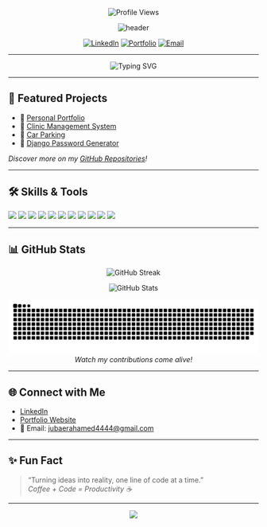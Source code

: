 <p align="center">
  <img src="https://komarev.com/ghpvc/?username=jubaer-bhuiyan&label=Profile%20views&color=0e75b6&style=flat" alt="Profile Views" />
</p>

<!-- Profile Banner -->
<p align="center">
  <img src="https://capsule-render.vercel.app/api?type=waving&color=0:4F8A8B,100:8FD6E1&height=200&section=header&text=Hi!%20I'm%20Jubaer%20Ahamed%20Bhuiyan&fontSize=40&animation=fadeIn&fontAlignY=40" alt="header"/>
</p>

<p align="center">
  <a href="https://www.linkedin.com/in/jubaer-ahamed-bhuiyan/"><img src="https://img.shields.io/badge/LinkedIn-blue?logo=linkedin&logoColor=white" alt="LinkedIn"></a>
  <a href="https://baerbhuiyan2001.pythonanywhere.com"><img src="https://img.shields.io/badge/Portfolio-4F8A8B?logo=githubpages&logoColor=white" alt="Portfolio"></a>
  <a href="mailto:jubaerahamed4444@gmail.com"><img src="https://img.shields.io/badge/Email-EA4335?logo=gmail&logoColor=white" alt="Email"></a>
</p>

---

<div align="center">
  <img src="https://readme-typing-svg.demolab.com?font=Fira+Code&size=22&pause=1000&color=4F8A8B&width=435&lines=Aspirant+%2C+Learner+%2C+Student+at+IUBAT;Python+Django+Developer;Backend+Enthusiast;Always+Learning+%26+Building" alt="Typing SVG" />
</div>

---

## 🚩 Featured Projects

- 🔗 [Personal Portfolio](https://github.com/jubaer-bhuiyan/personal-portfolio)
- 🔗 [Clinic Management System](https://github.com/jubaer-bhuiyan/clinic-management-system)
- 🔗 [Car Parking](https://github.com/jubaer-bhuiyan/car-parking)
- 🔗 [Django Password Generator](https://github.com/jubaer-bhuiyan/django-password-generator)

*Discover more on my [GitHub Repositories](https://github.com/jubaer-bhuiyan?tab=repositories)!*

---

## 🛠️ Skills & Tools

<p>
  <img src="https://img.shields.io/badge/Python-3776AB?style=for-the-badge&logo=python&logoColor=white"/>
  <img src="https://img.shields.io/badge/Django-092E20?style=for-the-badge&logo=django&logoColor=white"/>
  <img src="https://img.shields.io/badge/PHP-777BB4?style=for-the-badge&logo=php&logoColor=white"/>
  <img src="https://img.shields.io/badge/C-00599C?style=for-the-badge&logo=c&logoColor=white"/>
  <img src="https://img.shields.io/badge/C++-00599C?style=for-the-badge&logo=c%2B%2B&logoColor=white"/>
  <img src="https://img.shields.io/badge/Java-007396?style=for-the-badge&logo=java&logoColor=white"/>
  <img src="https://img.shields.io/badge/C%23-239120?style=for-the-badge&logo=c-sharp&logoColor=white"/>
  <img src="https://img.shields.io/badge/HTML5-E34F26?style=for-the-badge&logo=html5&logoColor=white"/>
  <img src="https://img.shields.io/badge/CSS3-1572B6?style=for-the-badge&logo=css3&logoColor=white"/>
  <img src="https://img.shields.io/badge/Git-F05032?style=for-the-badge&logo=git&logoColor=white"/>
  <img src="https://img.shields.io/badge/VS%20Code-007ACC?style=for-the-badge&logo=visual-studio-code&logoColor=white"/>
</p>

---

## 📊 GitHub Stats

<p align="center">
  <img src="https://github-readme-streak-stats.herokuapp.com/?user=jubaer-bhuiyan&theme=sea" alt="GitHub Streak"/>
</p>

<p align="center">
  <img src="https://github-readme-stats.vercel.app/api?username=jubaer-bhuiyan&show_icons=true&theme=sea&hide_title=true" alt="GitHub Stats"/>
</p>

<!-- Snake Contribution Graph -->
<p align="center">
  <img src="https://raw.githubusercontent.com/Platane/snk/output/github-contribution-grid-snake.svg" alt="snake animation" style="max-width: 100%;">
  <br>
  <em>Watch my contributions come alive!</em>
</p>

---

## 🌐 Connect with Me

- [LinkedIn](https://www.linkedin.com/in/jubaer-ahamed-bhuiyan/)
- [Portfolio Website](https://baerbhuiyan2001.pythonanywhere.com)
- 📧 Email: jubaerahamed4444@gmail.com

---

## ✨ Fun Fact

> “Turning ideas into reality, one line of code at a time.”  
> _Coffee + Code = Productivity ☕_

---

<p align="center">
  <img src="https://capsule-render.vercel.app/api?type=waving&color=0:4F8A8B,100:8FD6E1&height=120&section=footer"/>
</p>

